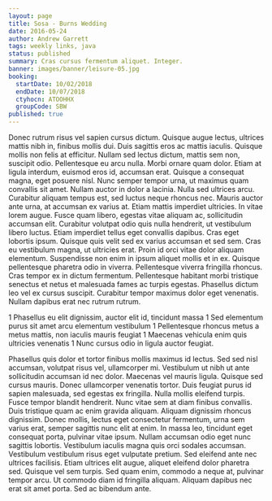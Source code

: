 ```yaml
---
layout: page
title: Sosa - Burns Wedding
date: 2016-05-24
author: Andrew Garrett
tags: weekly links, java
status: published
summary: Cras cursus fermentum aliquet. Integer.
banner: images/banner/leisure-05.jpg
booking:
  startDate: 10/02/2018
  endDate: 10/07/2018
  ctyhocn: ATOOHHX
  groupCode: SBW
published: true
---
```

Donec rutrum risus vel sapien cursus dictum. Quisque augue lectus, ultrices mattis nibh in, finibus mollis dui. Duis sagittis eros ac mattis iaculis. Quisque mollis non felis at efficitur. Nullam sed lectus dictum, mattis sem non, suscipit odio. Pellentesque eu arcu nulla. Morbi ornare quam dolor. Etiam at ligula interdum, euismod eros id, accumsan erat. Quisque a consequat magna, eget posuere nisl. Nunc semper tempor urna, ut maximus quam convallis sit amet. Nullam auctor in dolor a lacinia. Nulla sed ultrices arcu. Curabitur aliquam tempus est, sed luctus neque rhoncus nec. Mauris auctor ante urna, at accumsan ex varius at. Etiam mattis imperdiet ultricies. In vitae lorem augue.
Fusce quam libero, egestas vitae aliquam ac, sollicitudin accumsan elit. Curabitur volutpat odio quis nulla hendrerit, ut vestibulum libero luctus. Etiam imperdiet tellus eget convallis dapibus. Cras eget lobortis ipsum. Quisque quis velit sed ex varius accumsan et sed sem. Cras eu vestibulum magna, ut ultricies erat. Proin id orci vitae dolor aliquam elementum. Suspendisse non enim in ipsum aliquet mollis et in ex. Quisque pellentesque pharetra odio in viverra. Pellentesque viverra fringilla rhoncus. Cras tempor ex in dictum fermentum. Pellentesque habitant morbi tristique senectus et netus et malesuada fames ac turpis egestas. Phasellus dictum leo vel ex cursus suscipit. Curabitur tempor maximus dolor eget venenatis. Nullam dapibus erat nec rutrum rutrum.

1 Phasellus eu elit dignissim, auctor elit id, tincidunt massa
1 Sed elementum purus sit amet arcu elementum vestibulum
1 Pellentesque rhoncus metus a metus mattis, non iaculis mauris feugiat
1 Maecenas vehicula enim quis ultricies venenatis
1 Nunc cursus odio in ligula auctor feugiat.

Phasellus quis dolor et tortor finibus mollis maximus id lectus. Sed sed nisl accumsan, volutpat risus vel, ullamcorper mi. Vestibulum ut nibh ut ante sollicitudin accumsan id nec dolor. Maecenas vel mauris ligula. Quisque sed cursus mauris. Donec ullamcorper venenatis tortor. Duis feugiat purus id sapien malesuada, sed egestas ex fringilla. Nulla mollis eleifend turpis. Fusce tempor blandit hendrerit. Nunc vitae sem at diam finibus convallis. Duis tristique quam ac enim gravida aliquam.
Aliquam dignissim rhoncus dignissim. Donec mollis, lectus eget consectetur fermentum, urna sem varius erat, semper sagittis nunc elit at enim. In massa leo, tincidunt eget consequat porta, pulvinar vitae ipsum. Nullam accumsan odio eget nunc sagittis lobortis. Vestibulum iaculis magna quis orci sodales accumsan. Vestibulum vestibulum risus eget vulputate pretium. Sed eleifend ante nec ultrices facilisis. Etiam ultrices elit augue, aliquet eleifend dolor pharetra sed. Quisque vel sem turpis. Sed quam enim, commodo a neque at, pulvinar tempor arcu. Ut commodo diam id fringilla aliquam. Aliquam dapibus nec erat sit amet porta. Sed ac bibendum ante.
